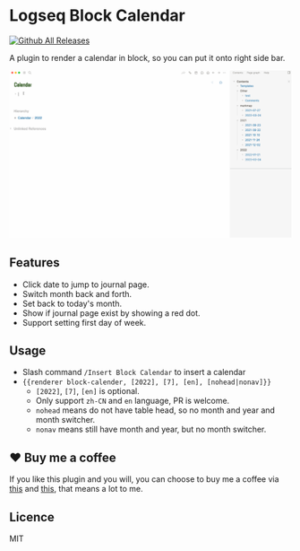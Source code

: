 # Logseq Block Calendar

[![Github All Releases](https://img.shields.io/github/downloads/vipzhicheng/logseq-plugin-block-calendar/total.svg)](https://github.com/vipzhicheng/logseq-plugin-block-calendar/releases)

A plugin to render a calendar in block, so you can put it onto right side bar.

![screencast](./screencast.gif)

## Features

* Click date to jump to journal page.
* Switch month back and forth.
* Set back to today's month.
* Show if journal page exist by showing a red dot.
* Support setting first day of week.

## Usage

- Slash command `/Insert Block Calendar`  to insert a calendar
- `{{renderer block-calender, [2022], [7], [en], [nohead|nonav]}}`
  - `[2022]`, `[7]`, `[en]` is optional.
  - Only support `zh-CN` and `en` language, PR is welcome.
  - `nohead` means do not have table head, so no month and year and month switcher.
  - `nonav` means still have month and year, but no month switcher.

## ❤️ Buy me a coffee

If you like this plugin and you will, you can choose to buy me a coffee via [this](https://www.buymeacoffee.com/vipzhicheng) and [this](https://afdian.net/@vipzhicheng), that means a lot to me.

## Licence
MIT
